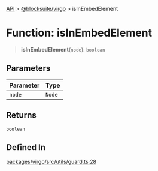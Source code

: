 [API](../../../index.md) > [@blocksuite/virgo](../index.md) > isInEmbedElement

# Function: isInEmbedElement

> **isInEmbedElement**(`node`): `boolean`

## Parameters

| Parameter | Type |
| :------ | :------ |
| `node` | `Node` |

## Returns

`boolean`

## Defined In

[packages/virgo/src/utils/guard.ts:28](https://github.com/Saul-Mirone/blocksuite/blob/f2324b82e/packages/virgo/src/utils/guard.ts#L28)
